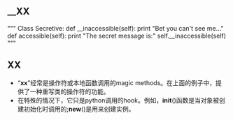 ## __XX

"""
  Class Secretive:
    def __inaccessible(self):
      print "Bet you can't see me..."
    def accessible(self):
      print "The secret message is:"
      self.__inaccessible(self)
"""

## __XX__
+ “__xx__”经常是操作符或本地函数调用的magic methods。在上面的例子中，提供了一种重写类的操作符的功能。
+ 在特殊的情况下，它只是python调用的hook。例如，__init__()函数是当对象被创建初始化时调用的;__new__()是用来创建实例。